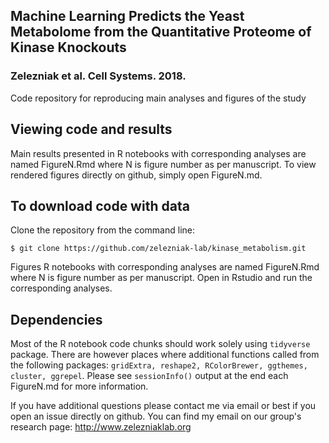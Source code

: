 ## Machine Learning Predicts the Yeast Metabolome from the Quantitative Proteome of Kinase Knockouts
### Zelezniak et al. Cell Systems. 2018.

Code repository for reproducing main analyses and figures of the study

## Viewing code and results
Main results presented in R notebooks with corresponding analyses are named FigureN.Rmd where N is figure number as per manuscript.
To view rendered figures directly on github, simply open FigureN.md.

## To download code with data
Clone the repository from the command line:
```
$ git clone https://github.com/zelezniak-lab/kinase_metabolism.git
```
Figures R notebooks with corresponding analyses are named FigureN.Rmd where N is figure number as per manuscript.
Open in Rstudio and run the corresponding analyses.

## Dependencies

Most of the R notebook code chunks should work solely using `tidyverse` package. 
There are however places where additional functions called from the following packages: `gridExtra, reshape2, RColorBrewer, ggthemes, cluster, ggrepel`.
Please see `sessionInfo()` output at the end each FigureN.md for more information.

If you have additional questions please contact me via email or best if you open an issue directly on github.
You can find my email on our group's research page: http://www.zelezniaklab.org
